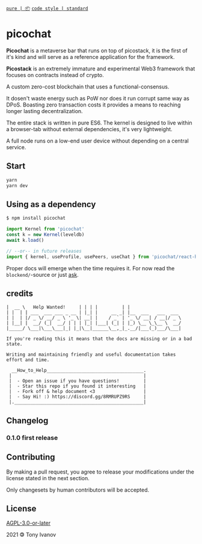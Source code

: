 [`pure | 📦`](https://github.com/telamon/create-pure)
[`code style | standard`](https://standardjs.com/)
# picochat

**Picochat** is a metaverse bar that runs on top of picostack, it is the first of it's kind and will serve as a reference application for the framework.

**Picostack** is an extremely immature and experimental
Web3 framework that focuses on contracts instead of crypto.

A custom zero-cost blockchain
that uses a functional-consensus.

It dosen't waste energy such as PoW nor does it run corrupt same way as DPoS.
Boasting zero transaction costs it provides a means to reaching longer lasting decentralization.

The entire stack is written in pure ES6. The kernel is designed to live within a browser-tab without external dependencies, it's very lightweight.

A full node runs on a low-end user device without depending on a central service.

## Start

```bash
yarn
yarn dev
```

## Using as a dependency

```bash
$ npm install picochat
```

```js
import Kernel from 'picochat'
const k = new Kernel(leveldb)
await k.load()

// --or-- in future releases
import { kernel, useProfile, usePeers, useChat } from 'picochat/react-hooks'
```

Proper docs will emerge when the time requires it.
For now read the `blockend/`-source or just [ask](https://github.com/telamon/picochat/issues).

## credits
```ad
|  __ \   Help Wanted!     | | | |         | |
| |  | | ___  ___ ___ _ __ | |_| |     __ _| |__  ___   ___  ___
| |  | |/ _ \/ __/ _ \ '_ \| __| |    / _` | '_ \/ __| / __|/ _ \
| |__| |  __/ (_|  __/ | | | |_| |___| (_| | |_) \__ \_\__ \  __/
|_____/ \___|\___\___|_| |_|\__|______\__,_|_.__/|___(_)___/\___|

If you're reading this it means that the docs are missing or in a bad state.

Writing and maintaining friendly and useful documentation takes
effort and time.

  __How_to_Help____________________________________.
 |                                                 |
 |  - Open an issue if you have questions!         |
 |  - Star this repo if you found it interesting   |
 |  - Fork off & help document <3                  |
 |  - Say Hi! :) https://discord.gg/8RMRUPZ9RS     |
 |.________________________________________________|
```
## Changelog

### 0.1.0 first release

## Contributing

By making a pull request, you agree to release your modifications under
the license stated in the next section.

Only changesets by human contributors will be accepted.

## License

[AGPL-3.0-or-later](./LICENSE)

2021 &#x1f12f; Tony Ivanov
